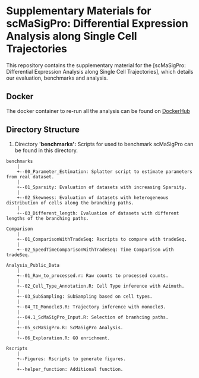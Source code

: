 # Supplementary Materials for scMaSigPro: Differential Expression Analysis along Single Cell Trajectories

This repository contains the supplementary material for the [scMaSigPro: Differential Expression Analysis along Single Cell Trajectories], which details our evaluation, benchmarks and analysis. 

## Docker

The docker container to re-run all the analysis can be found on [DockerHub](https://hub.docker.com/r/spriyansh29/sc_masigpro)

## Directory Structure
1. Directory __'benchmarks':__ Scripts for used to benchmark scMaSigPro can be found in this directory.
```
benchmarks
    |
    +--00_Parameter_Estimation: Splatter script to estimate parameters from real dataset.
    |
    +--01_Sparsity: Evaluation of datasets with increasing Sparsity.
    |
    +--02_Skewness: Evaluation of datasets with heterogeneous distribution of cells along the branching paths.
    |
    +--03_Different_length: Evaluation of datasets with different lengths of the branching paths.

Comparison
    |
    +--01_ComparisonWithTradeSeq: Rscripts to compare with tradeSeq.
    |
    +--02_SpeedTimeComparisonWithTradeSeq: Time Comparison with tradeSeq.
    
Analysis_Public_Data
    |
    +--01_Raw_to_processed.r: Raw counts to processed counts.
    |
    +--02_Cell_Type_Annotation.R: Cell Type inference with Azimuth.
    |
    +--03_SubSampling: SubSampling based on cell types.
    |
    +--04_TI_Monocle3.R: Trajectory inference with monocle3.
    |
    +--04.1_ScMaSigPro_Input.R: Selection of branhcing paths.
    |
    +--05_scMaSigPro.R: ScMaSigPro Analysis.
    |
    +--06_Exploration.R: GO enrichment.

Rscripts
    |
    +--Figures: Rscripts to generate figures.
    |
    +--helper_function: Additional function.
```


